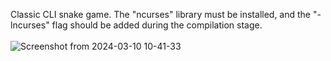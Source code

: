Classic CLI snake game. The "ncurses" library must be installed, and the "-lncurses" flag should be added during the compilation stage.
<br> 
<br>
![Screenshot from 2024-03-10 10-41-33](https://github.com/canetizen/Snake/assets/81326097/a060f6a0-8fa9-4551-a42d-623f9a28433d)
